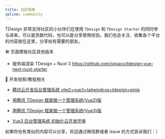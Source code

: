 ```yaml
---
title: 社区链接
spline: community
---
```


TDesign 非常支持社区的小伙伴们在使用 `TDesign` 和 `TDesign Starter` 的同时参与进来，可以是贡献代码，也可以是分享使用经验。我们也会关注、收集各个平台的内容放在这里，分享给有需要的朋友。

🛠 页面模板社区其他版本

- 服务端渲染 TDesign + Nuxt 3 https://github.com/yixiaco/tdesign-vue-next-nuxt-starter

🎥 开发视频/教程相关

- [腾讯云开发后台管理系统 vite2+vue3+tailwindcss+tdesign+pinia](https://www.bilibili.com/video/BV1PF411i7Vj/?p=2&spm_id_from=pageDriver)

- [用腾讯 TDesign 框架做一个管理系统(Vue2)版](https://www.bilibili.com/video/BV1oF411i7LQ)
- [用腾讯 TDesign 框架做一个管理系统(Vue3)版](https://www.bilibili.com/video/BV1MZ4y1Q7zu/?spm_id_from=333.788.recommend_more_video.-1)
- [Vue3 后台管理系统 初始化云开发环境](https://www.bilibili.com/video/BV1RS4y1g7f9?spm_id_from=333.337.search-card.all.click)

如果你也有类似的内容可以分享，欢迎通过微信群或者 issue 的方式告诉我们：）
